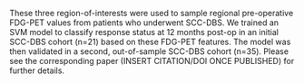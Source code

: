 These three region-of-interests were used to sample regional pre-operative FDG-PET values from patients who underwent SCC-DBS. We trained an SVM model to classify response status at 12 months post-op in an initial SCC-DBS cohort (n=21) based on these FDG-PET features. The model was then validated in a second, out-of-sample SCC-DBS cohort (n=35). Please see the corresponding paper (INSERT CITATION/DOI ONCE PUBLISHED) for further details.
